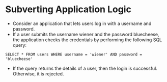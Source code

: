 # Subverting Application Logic

- Consider an application that lets users log in with a username and password.
- If a user submits the username wiener and the password bluecheese, the application checks the credentials by performing the following SQL query:

`SELECT * FROM users WHERE username = 'wiener' AND password = 'bluecheese'`

- If the query returns the details of a user, then the login is successful. Otherwise, it is rejected.
